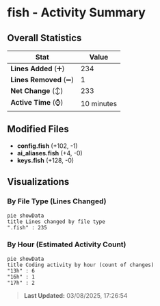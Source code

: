 # fish - Activity Summary 

## Overall Statistics

| Stat                   | Value                                                             |
| ---------------------- | ----------------------------------------------------------------- |
| **Lines Added** (➕)   | 234                                          |
| **Lines Removed** (➖) | 1                                        |
| **Net Change** (↕)    | 233                |
| **Active Time** (⌚)   | 10 minutes |


## Modified Files
- **config.fish** (+102, -1)
- **ai_aliases.fish** (+4, -0)
- **keys.fish** (+128, -0)

## Visualizations

### By File Type (Lines Changed)

```mermaid
pie showData
title Lines changed by file type
".fish" : 235
```

### By Hour (Estimated Activity Count)

```mermaid
pie showData
title Coding activity by hour (count of changes)
"13h" : 6
"16h" : 1
"17h" : 2
```


> **Last Updated:** 03/08/2025, 17:26:54